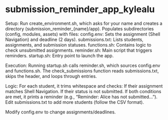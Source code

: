 # submission_reminder_app_kylealu
Setup:
Run create_environment.sh, which asks for your name and creates a directory (submission_reminder_{name}/app).
Populates subdirectories (config, modules, assets) with files:
config.env: Sets the assignment (Shell Navigation) and deadline (2 days).
submissions.txt: Lists students, assignments, and submission statuses.
functions.sh: Contains logic to check unsubmitted assignments.
reminder.sh: Main script that triggers reminders.
startup.sh: Entry point to launch the app.

Execution:
Running startup.sh calls reminder.sh, which sources config.env and functions.sh.
The check_submissions function reads submissions.txt, skips the header, and loops through entries.

Logic:
For each student, it trims whitespace and checks:
If their assignment matches Shell Navigation.
If their status is not submitted.
If both conditions are met, it prints a reminder (e.g., “Reminder: Alice has not submitted…”).
Edit submissions.txt to add more students (follow the CSV format).

Modify config.env to change assignments/deadlines.
